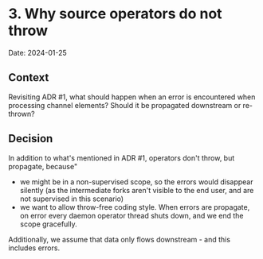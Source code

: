 # 3. Why source operators do not throw

Date: 2024-01-25

## Context

Revisiting ADR #1, what should happen when an error is encountered when processing channel elements? Should it be propagated downstream or re-thrown?

## Decision

In addition to what's mentioned in ADR #1, operators don't throw, but propagate, because"
       
* we might be in a non-supervised scope, so the errors would disappear silently (as the intermediate forks aren't visible to the end user, and are not supervised in this scenario)
* we want to allow throw-free coding style. When errors are propagate, on error every daemon operator thread shuts down, and we end the scope gracefully.

Additionally, we assume that data only flows downstream - and this includes errors.
